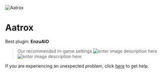   ![Aatrox]()
# Aatrox 

 Best plugin: **EnzuAIO**
 


> Our recommended in-game settings
![enter image description here](https://cdn.discordapp.com/attachments/1002583587842949180/1003384943797338252/unknown.png)
![enter image description here](https://cdn.discordapp.com/attachments/1002583587842949180/1003384944124510348/unknown.png)

If you are experiencing an unexpected problem, click [here](https://github.com/y1n/BGX.Support/tree/main/%F0%9F%87%AC%F0%9F%87%A7%20English) to get help.
